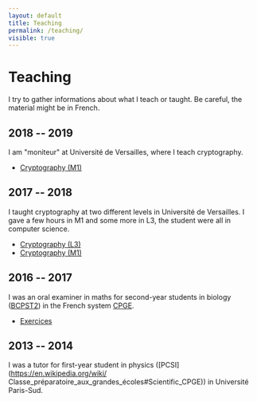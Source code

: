 ```yaml
---
layout: default
title: Teaching
permalink: /teaching/
visible: true
---
```

# Teaching

I try to gather informations about what I teach or taught. Be careful, the material might be in French.

## 2018 -- 2019

I am "moniteur" at Université de Versailles, where I teach cryptography.
* [Cryptography (M1)](crypto-m1)

## 2017 -- 2018

I taught cryptography at two different levels in Université de Versailles. I
gave a few hours in M1 and some more in L3, the student were all in computer
science.
* [Cryptography (L3)](crypto-l3)
* [Cryptography (M1)](crypto-m1)

## 2016 -- 2017

I was an oral examiner in maths for second-year students in biology ([BCPST2](https://en.wikipedia.org/wiki/Classe_préparatoire_aux_grandes_écoles#Scientific_CPGE)) in
the French system
[CPGE](https://en.wikipedia.org/wiki/Classe_pr%C3%A9paratoire_aux_grandes_%C3%A9coles). 
* [Exercices](colles)

## 2013 -- 2014

I was a tutor for first-year student in physics
([PCSI](https://en.wikipedia.org/wiki/
Classe_préparatoire_aux_grandes_écoles#Scientific_CPGE)) in Université
Paris-Sud.
